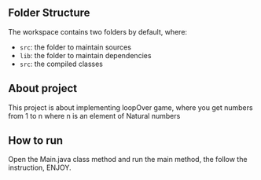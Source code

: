## Folder Structure

The workspace contains two folders by default, where:

- `src`: the folder to maintain sources
- `lib`: the folder to maintain dependencies
- `src`: the compiled classes

## About project

This project is about implementing loopOver game, where you get numbers from 1 to n where n is an element of Natural numbers

## How to run

Open the Main.java class method and run the main method, the follow the instruction, ENJOY.
